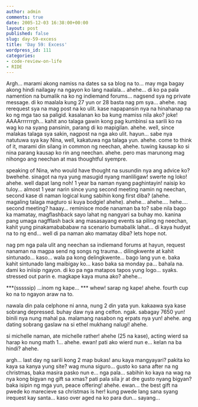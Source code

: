 ```yaml
---
author: admin
comments: true
date: 2005-12-03 16:38:00+00:00
layout: post
published: false
slug: day-59-excess
title: 'Day 59: Excess'
wordpress_id: 111
categories:
- code-review-on-life
- RIDE
---
```


Argh... marami akong namiss na dates sa sa blog na to... may mga bagay akong hindi nailagay na ngayon ko lang naalala... ahehe... di ko pa pala namention na bumalik na ko ng indiemand forums... nagsend sya ng private message. di ko maalala kung 27 yun or 28 basta nag pm sya... ahehe. nag rerequest sya na mag post na ko ulit. kase napapansin nya na hinahanap na ko ng mga tao sa paligid. kasalanan ko ba kung mamiss nila ako? joke! AAAArrrrrrgh... kahit ano talaga gawin kong pag kumbinsi sa sarili ko na wag ko na syang pansinin, parang di ko mapigilan. ahehe. well, since malakas talaga sya sakin, nagpost na nga ako ulit. hayun... sabe nya natutuwa sya kay Nina, well, kakatuwa nga talaga yun. ahehe. come to think of it, marami din silang in common ng neechan, ahehe. tuwing kausap ko si nina parang kausap ko rin ang neechan. ahehe. pero mas marunong mag nihongo ang neechan at mas thoughtful syempre. 

speaking of Nina, who would have thought na susundin nya ang advice ko? bwehehe. sinagot na nya yung masugid nyang manliligaw! swerte ng loko! ahehe. well dapat lang noh! 1 year ba naman nyang paghintayin! naisip ko tuloy... almost 1 year narin since yung second meeting namin ng neechan, second kase di naman logical kung sabihin kong first diba? (ahehe. magaling talaga magturo si kuya bodgie! ahehe). ahehe... ahehe.... hehe.... second meeting? haaay... reminisce mode nanaman ba to? sabe nila bago ka mamatay, magflashback sayo lahat ng nangyari sa buhay mo. kanina pang umaga nagfflash back ang masasayang events sa piling ng neechan, kahit yung pinakamabababaw na scenario bumabalik lahat... di kaya hudyat na to ng end... well di pa naman ako mamatay diba? lets hope not.

nag pm nga pala ulit ang neechan sa indiemand forums at hayun, request nanaman na magpa send ng songs ng trauma... dilingkwente at kahit sintunado... kaso... wala pa kong delingkwente... bago lang yun e. baka kahit sintunado lang maibigay ko... kaso baka sa monday pa... bahala na. dami ko iniisip ngayon. di ko pa nga matapos tapos yung logo... syaks. stressed out parin e. magkape kaya muna ako? ahehe...

***(sssssip) ...inom ng kape... *** whew! sarap ng kape! ahehe. fourth cup ko na to ngayon araw na to. 

nawala din pala celphone ni anna, nung 2 din yata yun. kakaawa sya kase sobrang depressed. buhay daw nya ang celfon. ngak. sabagay 7650 yun! binili nya nung mahal pa. malamang nasabon ng erpats nya yun! ahehe. ang dating sobrang gaslaw na si ethel mukhang nalugi! ahehe. 

si michelle naman, ate michelle rather! ahehe (25 na kase), acting wierd sa harap ko nung math 1... ahehe. ewan! pati ako wierd nun e... kelan na ba hindi? ahehe.

argh... last day ng sarili kong 2 map bukas! anu kaya mangyayari? pakita ko kaya sa kanya yung site? wag muna siguro... gusto ko sana after na ng christmas, baka masira pasko nun e... nga  pala... sabihin ko kaya na wag na nya kong bigyan ng gift sa xmas? pati pala sila jr at dre gusto nyang bigyan? baka isipin ng mga yun, peace offering! ahehe. ewan... the best gift na pwede ko marecieve sa christmas is her! kung pwede lang sana syang irequest kay santa... kaso over aged na ko para dun... sayang...
